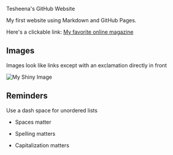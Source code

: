 Tesheena's GitHub Website 

My first website using Markdown and GitHub Pages.

Here's a clickable link: [My favorite online magazine](https://emergencemagazine.org/)

## Images

Images look like links except with an exclamation directly in front

![My Shiny Image](https://i1.pickpik.com/photos/971/210/372/mt-fuji-sea-of-clouds-sunrise-preview.jpg)

## Reminders

Use a dash space for unordered lists

- Spaces matter

- Spelling matters

- Capitalization matters
